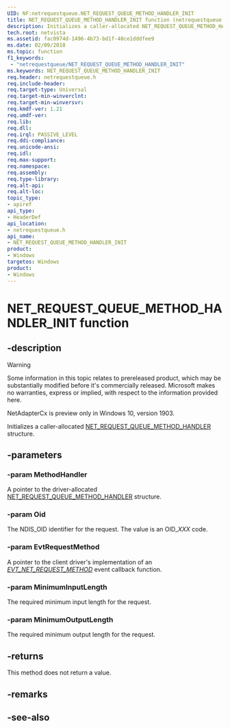 ```yaml
---
UID: NF:netrequestqueue.NET_REQUEST_QUEUE_METHOD_HANDLER_INIT
title: NET_REQUEST_QUEUE_METHOD_HANDLER_INIT function (netrequestqueue.h)
description: Initializes a caller-allocated NET_REQUEST_QUEUE_METHOD_HANDLER structure.
tech.root: netvista
ms.assetid: fac0974d-1496-4b73-bd1f-40ce1dddfee9
ms.date: 02/09/2018
ms.topic: function
f1_keywords:
 - "netrequestqueue/NET_REQUEST_QUEUE_METHOD_HANDLER_INIT"
ms.keywords: NET_REQUEST_QUEUE_METHOD_HANDLER_INIT
req.header: netrequestqueue.h
req.include-header:
req.target-type: Universal
req.target-min-winverclnt:
req.target-min-winversvr:
req.kmdf-ver: 1.21
req.umdf-ver:
req.lib:
req.dll:
req.irql: PASSIVE_LEVEL
req.ddi-compliance:
req.unicode-ansi:
req.idl:
req.max-support:
req.namespace:
req.assembly:
req.type-library: 
req.alt-api:
req.alt-loc:
topic_type: 
- apiref
api_type: 
- HeaderDef
api_location:
- netrequestqueue.h
api_name: 
- NET_REQUEST_QUEUE_METHOD_HANDLER_INIT
product:
- Windows
targetos: Windows
product:
- Windows
---
```


# NET_REQUEST_QUEUE_METHOD_HANDLER_INIT function


## -description

> [!WARNING]
> Some information in this topic relates to prereleased product, which may be substantially modified before it's commercially released. Microsoft makes no warranties, express or implied, with respect to the information provided here.
>
> NetAdapterCx is preview only in Windows 10, version 1903.

Initializes a caller-allocated [NET_REQUEST_QUEUE_METHOD_HANDLER](ns-netrequestqueue-_net_request_queue_method_handler.md) structure.

## -parameters

### -param MethodHandler
A pointer to the driver-allocated [NET_REQUEST_QUEUE_METHOD_HANDLER](ns-netrequestqueue-_net_request_queue_method_handler.md) structure.

### -param Oid
The NDIS_OID identifier for the request. The value is an OID\_*XXX* code.

### -param EvtRequestMethod
A pointer to the client driver's implementation of an *[EVT_NET_REQUEST_METHOD](nc-netrequestqueue-evt_net_request_method.md)* event callback function.

### -param MinimumInputLength
The required minimum input length for the request.

### -param MinimumOutputLength
The required minimum output length for the request.

## -returns
This method does not return a value.

## -remarks


## -see-also
